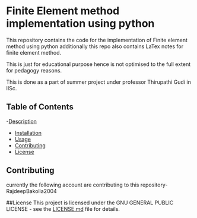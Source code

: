 # Finite Element method implementation using python

This repository contains the code for the implementation of Finite element method using python additionally this repo also contains LaTex notes
for finite element method. 

This is just for educational purpose hence is not optimised to the full extent for pedagogy reasons.

This is done as a part of summer project under professor Thirupathi Gudi in IISc.

## Table of Contents
-[Description](#description)
- [Installation](#installation)
- [Usage](#usage)
- [Contributing](#contributing)
- [License](#license)


## Contributing
currently the following account are contributing to this repository-
RajdeepBakolia2004

##License
This project is licensed under the GNU GENERAL PUBLIC LICENSE - see the [LICENSE.md](LICENSE) file for details.
